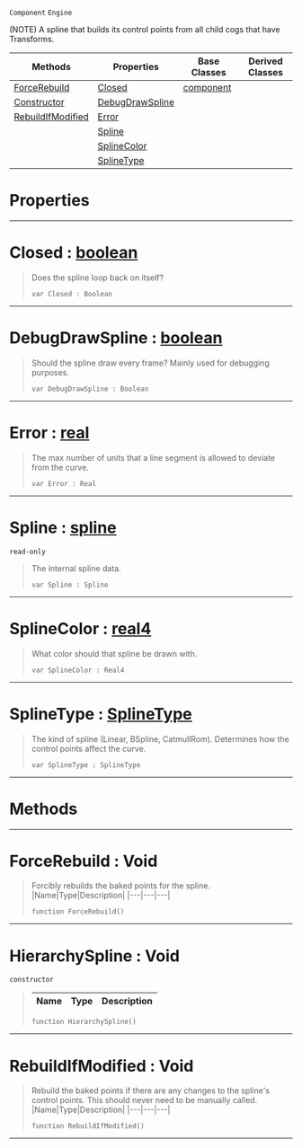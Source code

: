  `Component` `Engine`



(NOTE) A spline that builds its control points from all child cogs that have Transforms.

|Methods|Properties|Base Classes|Derived Classes|
|---|---|---|---|
|[ ForceRebuild](hierarchyspline.md#forcerebuild-void)|[ Closed](hierarchyspline.md#closed-zilch-engine-docum)|[component](component.md)| |
|[ Constructor](hierarchyspline.md#hierarchyspline-void)|[ DebugDrawSpline](hierarchyspline.md#debugdrawspline-zilch-eng)| | |
|[ RebuildIfModified](hierarchyspline.md#rebuildifmodified-void)|[ Error](hierarchyspline.md#error-zilch-engine-docume)| | |
| |[ Spline](hierarchyspline.md#spline-zilch-engine-docum)| | |
| |[ SplineColor](hierarchyspline.md#splinecolor-zilch-engine)| | |
| |[ SplineType](hierarchyspline.md#splinetype-zilch-engine-d)| | |


 #  Properties


---  
 #  Closed : [boolean](../nada_base_types/boolean.md)

> Does the spline loop back on itself?
> ```TS:Nada
> var Closed : Boolean


---  
 #  DebugDrawSpline : [boolean](../nada_base_types/boolean.md)

> Should the spline draw every frame? Mainly used for debugging purposes.
> ```TS:Nada
> var DebugDrawSpline : Boolean


---  
 #  Error : [real](../nada_base_types/real.md)

> The max number of units that a line segment is allowed to deviate from the curve.
> ```TS:Nada
> var Error : Real


---  
 #  Spline : [spline](spline.md)

 `read-only`

> The internal spline data.
> ```TS:Nada
> var Spline : Spline


---  
 #  SplineColor : [real4](../nada_base_types/real4.md)

> What color should that spline be drawn with.
> ```TS:Nada
> var SplineColor : Real4


---  
 #  SplineType : [SplineType](../enum_reference.md#splinetype)

> The kind of spline (Linear, BSpline, CatmullRom). Determines how the control points affect the curve.
> ```TS:Nada
> var SplineType : SplineType


---  
 #  Methods


---  
 #  ForceRebuild : Void

> Forcibly rebuilds the baked points for the spline.
> |Name|Type|Description|
> |---|---|---|
> ```TS:Nada
> function ForceRebuild()
> ``` 


---  
 #  HierarchySpline : Void

 `constructor`

> 
> |Name|Type|Description|
> |---|---|---|
> ```TS:Nada
> function HierarchySpline()
> ``` 


---  
 #  RebuildIfModified : Void

> Rebuild the baked points if there are any changes to the spline's control points. This should never need to be manually called.
> |Name|Type|Description|
> |---|---|---|
> ```TS:Nada
> function RebuildIfModified()
> ``` 


---  
 

 